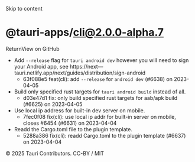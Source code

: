 Skip to content
# @tauri-apps/cli@2.0.0-alpha.7
ReturnView on GitHub
  * Add `--release` flag for `tauri android dev` however you will need to sign your Android app, see https://next—tauri.netlify.app/next/guides/distribution/sign-android
    * 63f088e5 feat(cli): add `--release` for `android dev` (#6638) on 2023-04-05
  * Build only specified rust targets for `tauri android build` instead of all. 
    * d03e47d1 fix: only build specified rust targets for aab/apk build (#6625) on 2023-04-05
  * Use local ip address for built-in dev server on mobile. 
    * 7fec0f08 fix(cli): use local ip addr for built-in server on mobile, closes #6454 (#6631) on 2023-04-04
  * Readd the Cargo.toml file to the plugin template. 
    * 5288a386 fix(cli): readd Cargo.toml to the plugin template (#6637) on 2023-04-04


© 2025 Tauri Contributors. CC-BY / MIT
